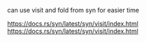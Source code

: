 can use visit and fold from syn for easier time 

https://docs.rs/syn/latest/syn/visit/index.html
https://docs.rs/syn/latest/syn/visit/index.html